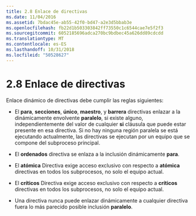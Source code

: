 ```yaml
---
title: 2.8 Enlace de directivas
ms.date: 11/04/2016
ms.assetid: 7bdac45e-ab55-42f0-bd47-a2e3d5bbab3e
ms.openlocfilehash: fb22d1b503303842ff73550c1c6544cae7e5f2f3
ms.sourcegitcommit: 6052185696adca270bc9bdbec45a626dd89cdcdd
ms.translationtype: MT
ms.contentlocale: es-ES
ms.lasthandoff: 10/31/2018
ms.locfileid: "50528627"
---
```

# <a name="28-directive-binding"></a>2.8 Enlace de directivas

Enlace dinámico de directivas debe cumplir las reglas siguientes:

- El **para**, **secciones**, **único**, **maestro**, y **barrera** directivas enlazar a la dinámicamente envolvente **paralelo**, si existe alguno, independientemente del valor de cualquier **si** cláusula que puede estar presente en esa directiva. Si no hay ninguna región paralela se está ejecutando actualmente, las directivas se ejecutan por un equipo que se compone del subproceso principal.

- El **ordenados** directiva se enlaza a la inclusión dinámicamente **para**.

- El **atómica** Directiva exige acceso exclusivo con respecto a **atómica** directivas en todos los subprocesos, no solo el equipo actual.

- El **críticos** Directiva exige acceso exclusivo con respecto a **críticos** directivas en todos los subprocesos, no solo el equipo actual.

- Una directiva nunca puede enlazar dinámicamente a cualquier directiva fuera lo más parecido posible inclusión **paralelo**.